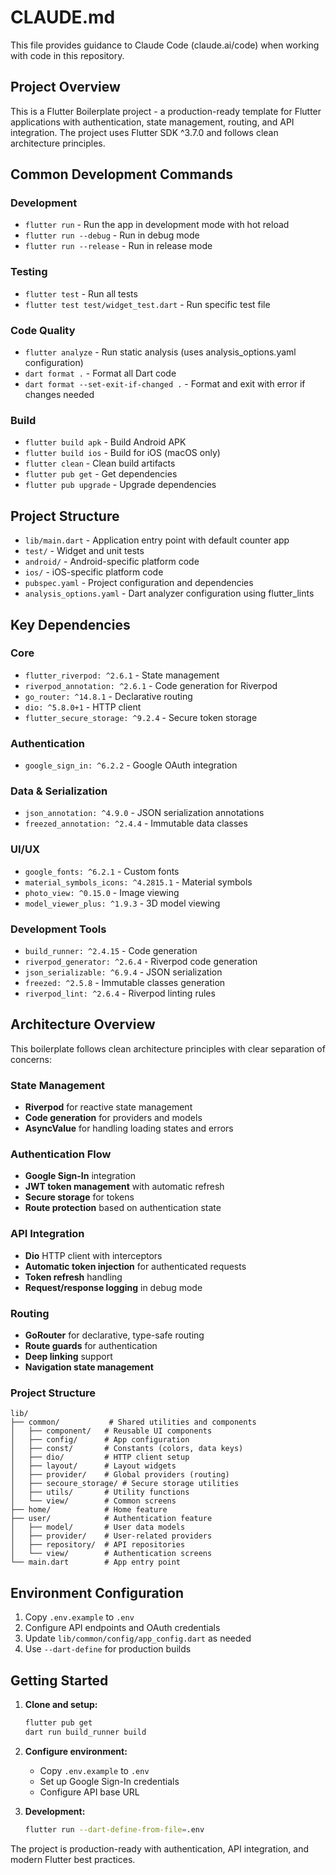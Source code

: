 # CLAUDE.md

This file provides guidance to Claude Code (claude.ai/code) when working with code in this repository.

## Project Overview

This is a Flutter Boilerplate project - a production-ready template for Flutter applications with authentication, state management, routing, and API integration. The project uses Flutter SDK ^3.7.0 and follows clean architecture principles.

## Common Development Commands

### Development
- `flutter run` - Run the app in development mode with hot reload
- `flutter run --debug` - Run in debug mode
- `flutter run --release` - Run in release mode

### Testing
- `flutter test` - Run all tests
- `flutter test test/widget_test.dart` - Run specific test file

### Code Quality
- `flutter analyze` - Run static analysis (uses analysis_options.yaml configuration)
- `dart format .` - Format all Dart code
- `dart format --set-exit-if-changed .` - Format and exit with error if changes needed

### Build
- `flutter build apk` - Build Android APK
- `flutter build ios` - Build for iOS (macOS only)
- `flutter clean` - Clean build artifacts
- `flutter pub get` - Get dependencies
- `flutter pub upgrade` - Upgrade dependencies

## Project Structure

- `lib/main.dart` - Application entry point with default counter app
- `test/` - Widget and unit tests
- `android/` - Android-specific platform code
- `ios/` - iOS-specific platform code
- `pubspec.yaml` - Project configuration and dependencies
- `analysis_options.yaml` - Dart analyzer configuration using flutter_lints

## Key Dependencies

### Core
- `flutter_riverpod: ^2.6.1` - State management
- `riverpod_annotation: ^2.6.1` - Code generation for Riverpod
- `go_router: ^14.8.1` - Declarative routing
- `dio: ^5.8.0+1` - HTTP client
- `flutter_secure_storage: ^9.2.4` - Secure token storage

### Authentication
- `google_sign_in: ^6.2.2` - Google OAuth integration

### Data & Serialization  
- `json_annotation: ^4.9.0` - JSON serialization annotations
- `freezed_annotation: ^2.4.4` - Immutable data classes

### UI/UX
- `google_fonts: ^6.2.1` - Custom fonts
- `material_symbols_icons: ^4.2815.1` - Material symbols
- `photo_view: ^0.15.0` - Image viewing
- `model_viewer_plus: ^1.9.3` - 3D model viewing

### Development Tools
- `build_runner: ^2.4.15` - Code generation
- `riverpod_generator: ^2.6.4` - Riverpod code generation
- `json_serializable: ^6.9.4` - JSON serialization
- `freezed: ^2.5.8` - Immutable classes generation
- `riverpod_lint: ^2.6.4` - Riverpod linting rules

## Architecture Overview

This boilerplate follows clean architecture principles with clear separation of concerns:

### State Management
- **Riverpod** for reactive state management
- **Code generation** for providers and models
- **AsyncValue** for handling loading states and errors

### Authentication Flow
- **Google Sign-In** integration
- **JWT token management** with automatic refresh
- **Secure storage** for tokens
- **Route protection** based on authentication state

### API Integration
- **Dio** HTTP client with interceptors
- **Automatic token injection** for authenticated requests
- **Token refresh** handling
- **Request/response logging** in debug mode

### Routing
- **GoRouter** for declarative, type-safe routing
- **Route guards** for authentication
- **Deep linking** support
- **Navigation state management**

### Project Structure
```
lib/
├── common/           # Shared utilities and components
│   ├── component/   # Reusable UI components
│   ├── config/      # App configuration
│   ├── const/       # Constants (colors, data keys)
│   ├── dio/         # HTTP client setup
│   ├── layout/      # Layout widgets
│   ├── provider/    # Global providers (routing)
│   ├── secoure_storage/ # Secure storage utilities
│   ├── utils/       # Utility functions
│   └── view/        # Common screens
├── home/            # Home feature
├── user/            # Authentication feature
│   ├── model/       # User data models
│   ├── provider/    # User-related providers
│   ├── repository/  # API repositories
│   └── view/        # Authentication screens
└── main.dart        # App entry point
```

## Environment Configuration

1. Copy `.env.example` to `.env`
2. Configure API endpoints and OAuth credentials
3. Update `lib/common/config/app_config.dart` as needed
4. Use `--dart-define` for production builds

## Getting Started

1. **Clone and setup:**
   ```bash
   flutter pub get
   dart run build_runner build
   ```

2. **Configure environment:**
   - Copy `.env.example` to `.env`
   - Set up Google Sign-In credentials
   - Configure API base URL

3. **Development:**
   ```bash
   flutter run --dart-define-from-file=.env
   ```

The project is production-ready with authentication, API integration, and modern Flutter best practices.